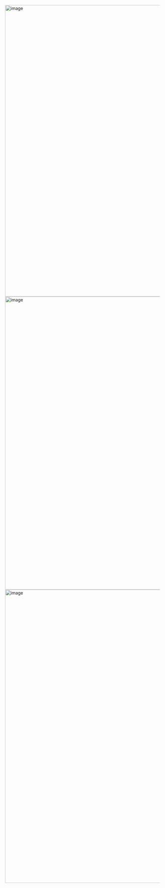 <img width="947" alt="image" src="https://github.com/user-attachments/assets/5c8465e9-b870-4bc9-84ee-8c27ebe46515" />
<img width="952" alt="image" src="https://github.com/user-attachments/assets/95cbddcc-5696-4f5d-9be6-eb6d65bb2924" />
<img width="953" alt="image" src="https://github.com/user-attachments/assets/718ce08b-9e67-4c45-b459-e15f9377c526" />

